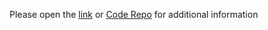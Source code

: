 Please open the [link](https://jav-ed.github.io/H2_Plot/)
or [Code Repo](https://github.com/jav-ed/H2_Plot/tree/main) for additional information